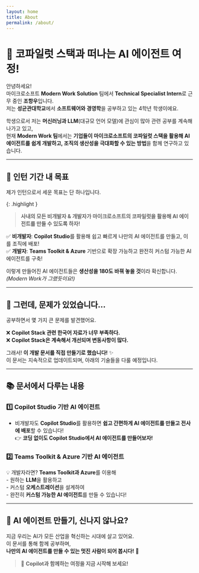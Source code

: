 ```yaml
---
layout: home
title: About
permalink: /about/
---
```

# 🚀 코파일럿 스택과 떠나는 AI 에이전트 여정!

안녕하세요!  
마이크로소프트 **Modern Work Solution** 팀에서 **Technical Specialist Intern**로 근무 중인 **조항우**입니다.  
저는 **성균관대학교**에서 **소프트웨어와 경영학**을 공부하고 있는 4학년 학생이에요.  

학생으로서 저는 **머신러닝과 LLM**(대규모 언어 모델)에 관심이 많아 관련 공부를 계속해 나가고 있고,  
현재 **Modern Work 팀**에서는 **기업들이 마이크로소프트의 코파일럿 스택을 활용해 AI 에이전트를 쉽게 개발하고, 조직의 생산성을 극대화할 수 있는 방법**을 함께 연구하고 있습니다.  

---

## 🎯 인턴 기간 내 목표
제가 인턴으로서 세운 목표는 단 하나입니다.

{: .highlight }
> **사내의 모든 비개발자 & 개발자가 마이크로소프트의 코파일럿을 활용해 AI 에이전트를 만들 수 있도록 하자!** 

✅ **비개발자**: **Copilot Studio**를 활용해 쉽고 빠르게 나만의 AI 에이전트를 만들고, 이를 조직에 배포!  
✅ **개발자**: **Teams Toolkit & Azure** 기반으로 확장 가능하고 완전히 커스텀 가능한 AI 에이전트를 구축!  

이렇게 만들어진 AI 에이전트들은 **생산성을 180도 바꿔 놓을 것**이라 확신합니다.  
_(Modern Work가 그랬듯이요!)_

---

## 🤯 그런데, 문제가 있었습니다...
공부하면서 몇 가지 큰 문제를 발견했어요.

❌ **Copilot Stack 관련 한국어 자료가 너무 부족하다.**  
❌ **Copilot Stack은 계속해서 개선되며 변동사항이 많다.**  

그래서! **이 개발 문서를 직접 만들기로 했습니다!** ✨  
이 문서는 지속적으로 업데이트되며, 아래의 기술들을 다룰 예정입니다.

---

## 📚 문서에서 다루는 내용

### 1️⃣ **Copilot Studio 기반 AI 에이전트**
- 비개발자도 **Copilot Studio**를 활용하면 **쉽고 간편하게 AI 에이전트를 만들고 전사에 배포**할 수 있습니다!  
👉 **코딩 없이도 Copilot Studio에서 AI 에이전트를 만들어보자!**

### 2️⃣ **Teams Toolkit & Azure 기반 AI 에이전트**
💡 개발자라면? **Teams Toolkit과 Azure**를 이용해  
    - 원하는 **LLM**을 활용하고  
    - 커스텀 **오케스트레이션**을 설계하여  
    - 완전히 **커스텀 가능한 AI 에이전트**를 만들 수 있습니다!  

---

## 🤩 AI 에이전트 만들기, 신나지 않나요?

지금 우리는 AI가 모든 산업을 혁신하는 시대에 살고 있어요.  
이 문서를 통해 함께 공부하며,  
**나만의 AI 에이전트를 만들 수 있는 멋진 사람이 되어 봅시다!** 🚀  

> 🎉 **Copilot과 함께하는 여정을 지금 시작해 보세요!**  
